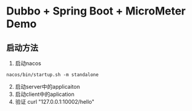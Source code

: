 # Dubbo + Spring Boot + MicroMeter Demo
## 启动方法
1. 启动nacos
```shell
nacos/bin/startup.sh -m standalone
```
2. 启动server中的applicaiton
3. 启动client中的aplication
4. 验证
curl "127.0.0.1:10002/hello"
